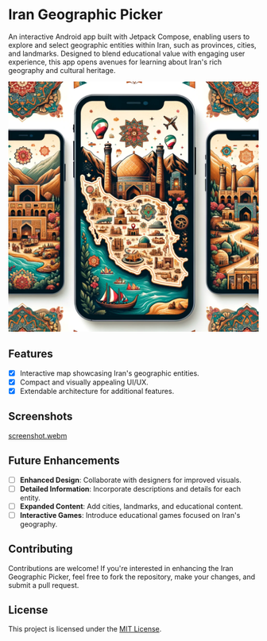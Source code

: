 # Iran Geographic Picker

An interactive Android app built with Jetpack Compose, enabling users to explore and select geographic entities within Iran, such as provinces, cities, and landmarks. Designed to blend educational value with engaging user experience, this app opens avenues for learning about Iran's rich geography and cultural heritage.

![Iran Geographic Picker](image.webp)

## Features

- [x] Interactive map showcasing Iran's geographic entities.
- [x] Compact and visually appealing UI/UX.
- [x] Extendable architecture for additional features.

## Screenshots

[screenshot.webm](https://github.com/razavioo/iran-geographic-picker/assets/29175816/3a9b042b-178d-412e-92fb-df1e4b5c66fc)

## Future Enhancements

- [ ] **Enhanced Design**: Collaborate with designers for improved visuals.
- [ ] **Detailed Information**: Incorporate descriptions and details for each entity.
- [ ] **Expanded Content**: Add cities, landmarks, and educational content.
- [ ] **Interactive Games**: Introduce educational games focused on Iran's geography.

## Contributing

Contributions are welcome! If you're interested in enhancing the Iran Geographic Picker, feel free to fork the repository, make your changes, and submit a pull request.

## License

This project is licensed under the [MIT License](LICENSE).
